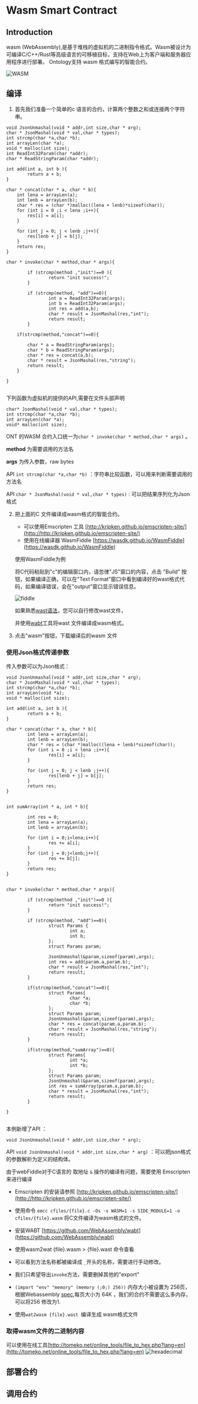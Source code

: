 # Wasm Smart Contract

## Introduction
wasm (WebAssembly),是基于堆栈的虚拟机的二进制指令格式。Wasm被设计为可编译C/C++/Rust等高级语言的可移植目标，支持在Web上为客户端和服务器应用程序进行部署。 Ontology支持 wasm 格式编写的智能合约。

![WASM](https://git.ont.io/Ontology_Open_Platform/sc-examples-wasm/raw/178085bdd0ec8265ac67d76e05982d93e125ddc7/images/WASM.png)

## 编译

1. 首先我们准备一个简单的c 语言的合约，计算两个整数之和或连接两个字符串。

```
void JsonUnmashal(void * addr,int size,char * arg);
char * JsonMashal(void * val,char * types);
int strcmp(char *a,char *b);
int arrayLen(char *a);
void * malloc(int size);
int ReadInt32Param(char *addr);
char * ReadStringParam(char *addr);

int add(int a, int b ){
        return a + b;
}

char * concat(char * a, char * b){
	int lena = arrayLen(a);
	int lenb = arrayLen(b);
	char * res = (char *)malloc((lena + lenb)*sizeof(char));
	for (int i = 0 ;i < lena ;i++){
		res[i] = a[i];
	}

	for (int j = 0; j < lenb ;j++){
		res[lenb + j] = b[j];
	}
	return res;
}

char * invoke(char * method,char * args){

        if (strcmp(method ,"init")==0 ){
                return "init success!";
        }

        if (strcmp(method, "add")==0){
                int a = ReadInt32Param(args);
                int b = ReadInt32Param(args);
                int res = add(a,b);
                char * result = JsonMashal(res,"int");
                return result;
        }

	if(strcmp(method,"concat")==0){
		
		char * a = ReadStringParam(args);
		char * b = ReadStringParam(args);
		char * res = concat(a,b);
		char * result = JsonMashal(res,"string");
		return result;
	}
	
}


```

下列函数为虚拟机的提供的API,需要在文件头部声明
```
char* JsonMashal(void * val,char * types);
int strcmp(char *a,char *b);
int arrayLen(char *a);
void* malloc(int size);

```

ONT 的WASM 合约入口统一为```char * invoke(char * method,char * args)``` 。

**method** 为需要调用的方法名 

**args**  为传入参数，raw bytes

API ```int strcmp(char *a,char *b)``` ：字符串比较函数，可以用来判断需要调用的方法名

API ```char * JsonMashal(void * val,char * types)``` : 可以把结果序列化为Json格式





2. 把上面的C 文件编译成wasm格式的智能合约。
    * 可以使用Emscripten 工具 [http://kripken.github.io/emscripten-site/](http://http://kripken.github.io/emscripten-site/)
    * 使用在线编译器 WasmFiddle [https://wasdk.github.io/WasmFiddle](https://wasdk.github.io/WasmFiddle)
    
    使用WasmFiddle为例
    
    将C代码粘贴到"c"的编辑窗口内，请忽律"JS"窗口的内容，点击 "Build" 按钮，如果编译正确，可以在"Text Format"窗口中看到编译好的wast格式代码，如果编译错误，会在"output"窗口显示错误信息。
    
    ![fiddle](https://git.ont.io/Ontology_Open_Platform/sc-examples-wasm/raw/17ab03daa27715188fc728383793c8cdf259355f/images/fiddle.png)
    
    如果熟悉[wast语法](http://webassembly.org/docs/binary-encoding/)，您可以自行修改wast文件，
    
    并使用[wabt](https://github.com/WebAssembly/wabt)工具将wast 文件编译成wasm格式。
    
    
3. 点击"wasm"按钮，下载编译后的wasm 文件


### 使用Json格式传递参数

传入参数可以为Json格式：

```
void JsonUnmashal(void * addr,int size,char * arg);
char * JsonMashal(void * val,char * types);
int strcmp(char *a,char *b);
int arrayLen(void *a);
void * malloc(int size);

int add(int a, int b ){
        return a + b;
}

char * concat(char * a, char * b){
        int lena = arrayLen(a);
        int lenb = arrayLen(b);
        char * res = (char *)malloc((lena + lenb)*sizeof(char));
        for (int i = 0 ;i < lena ;i++){
                res[i] = a[i];
        }

        for (int j = 0; j < lenb ;j++){
                res[lenb + j] = b[j];
        }
        return res;
}


int sumArray(int * a, int * b){

        int res = 0;
        int lena = arrayLen(a);
        int lenb = arrayLen(b);

        for (int i = 0;i<lena;i++){
                res += a[i];
        }
        for (int j = 0;j<lenb;j++){
                res += b[j];
        }
        return res;
}


char * invoke(char * method,char * args){

        if (strcmp(method ,"init")==0 ){
                return "init success!";
        }

        if (strcmp(method, "add")==0){
                struct Params {
                        int a;
                        int b;
                };
                struct Params param;

                JsonUnmashal(&param,sizeof(param),args);
                int res = add(param.a,param.b);
                char * result = JsonMashal(res,"int");
                return result;
        }

        if(strcmp(method,"concat")==0){
                struct Params{
                        char *a;
                        char *b;
                };
                struct Params param;
                JsonUnmashal(&param,sizeof(param),args);
                char * res = concat(param.a,param.b);
                char * result = JsonMashal(res,"string");
                return result;
        }

        if(strcmp(method,"sumArray")==0){
                struct Params{
                        int *a;
                        int *b;
                };
                struct Params param;
                JsonUnmashal(&param,sizeof(param),args);
                int res = sumArray(param.a,param.b);
                char * result = JsonMashal(res,"int");
                return result;
        }

}
                                                                                                                                      
```

本例新增了API ：
```
void JsonUnmashal(void * addr,int size,char * arg);
```

API ```void JsonUnmashal(void * addr,int size,char * arg)``` ：可以把json格式的参数解析为定义的结构体。


由于webFiddle对于C语言的 取地址 ```&``` 操作的编译有问题，需要使用 Emscripten来进行编译

* Emscripten 的安装请参照 [http://kripken.github.io/emscripten-site/](http://http://kripken.github.io/emscripten-site/)
* 使用命令 ```emcc cfiles/{file}.c -Os -s WASM=1 -s SIDE_MODULE=1 -o cfiles/{file}.wasm``` 将C文件编译为wasm格式的文件。
* 安装WABT [https://github.com/WebAssembly/wabt](https://github.com/WebAssembly/wabt)
* 使用wasm2wat {file}.wasm > {file}.wast 命令查看


* 可以看到方法名称都被编译成 ```_```开头的名称，需要进行手动修改。

* 我们只希望导出```invoke```方法，需要删掉其他的"export"
* ```(import "env" "memory" (memory (;0;) 256))``` 内存大小被设置为 256页，根据Webassembly [spec](https://github.com/WebAssembly/design/blob/27ac254c854994103c24834a994be16f74f54186/Semantics.md#linear-memory),每页大小为 64K ，我们的合约不需要这么多内存，可以将256 修改为1.
* 使用```wat2wasm {file}.wast ```编译生成 wasm格式文件


### 取得wasm文件的二进制内容
可以使用在线工具[http://tomeko.net/online_tools/file_to_hex.php?lang=en](http://tomeko.net/online_tools/file_to_hex.php?lang=en)
![hexadecimal](https://git.ont.io/Ontology_Open_Platform/sc-examples-wasm/raw/b4c98c07a5ef7d07577ea863e2eecf95f445c178/images/hexadecimal.png)

## 部署合约



## 调用合约

